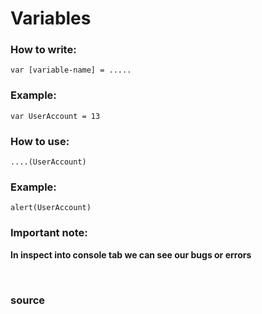 # Variables

### How to write:
`var [variable-name] = .....`

### Example: 
`var UserAccount = 13`

### How to use:
`....(UserAccount)`

### Example: 
`alert(UserAccount)`

### Important note:
  **In inspect into console tab we can see our bugs or errors**

<br>

### <a href="javascript.info/variables" style="text-decoration: none;"> source </a>